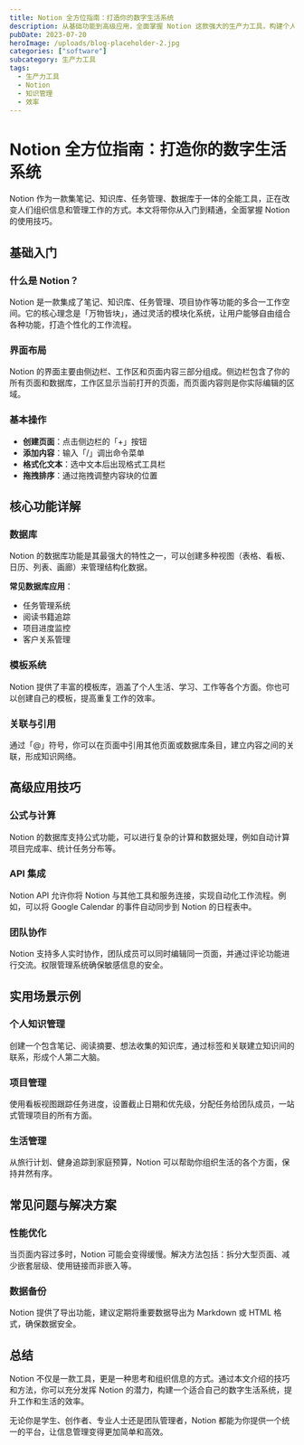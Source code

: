 ```yaml
---
title: Notion 全方位指南：打造你的数字生活系统
description: 从基础功能到高级应用，全面掌握 Notion 这款强大的生产力工具，构建个人知识管理系统。
pubDate: 2023-07-20
heroImage: /uploads/blog-placeholder-2.jpg
categories: ["software"]
subcategory: 生产力工具
tags:
  - 生产力工具
  - Notion
  - 知识管理
  - 效率
---
```


# Notion 全方位指南：打造你的数字生活系统

Notion 作为一款集笔记、知识库、任务管理、数据库于一体的全能工具，正在改变人们组织信息和管理工作的方式。本文将带你从入门到精通，全面掌握 Notion 的使用技巧。

## 基础入门

### 什么是 Notion？

Notion 是一款集成了笔记、知识库、任务管理、项目协作等功能的多合一工作空间。它的核心理念是「万物皆块」，通过灵活的模块化系统，让用户能够自由组合各种功能，打造个性化的工作流程。

### 界面布局

Notion 的界面主要由侧边栏、工作区和页面内容三部分组成。侧边栏包含了你的所有页面和数据库，工作区显示当前打开的页面，而页面内容则是你实际编辑的区域。

### 基本操作

- **创建页面**：点击侧边栏的「+」按钮
- **添加内容**：输入「/」调出命令菜单
- **格式化文本**：选中文本后出现格式工具栏
- **拖拽排序**：通过拖拽调整内容块的位置

## 核心功能详解

### 数据库

Notion 的数据库功能是其最强大的特性之一，可以创建多种视图（表格、看板、日历、列表、画廊）来管理结构化数据。

**常见数据库应用**：
- 任务管理系统
- 阅读书籍追踪
- 项目进度监控
- 客户关系管理

### 模板系统

Notion 提供了丰富的模板库，涵盖了个人生活、学习、工作等各个方面。你也可以创建自己的模板，提高重复工作的效率。

### 关联与引用

通过「@」符号，你可以在页面中引用其他页面或数据库条目，建立内容之间的关联，形成知识网络。

## 高级应用技巧

### 公式与计算

Notion 的数据库支持公式功能，可以进行复杂的计算和数据处理，例如自动计算项目完成率、统计任务分布等。

### API 集成

Notion API 允许你将 Notion 与其他工具和服务连接，实现自动化工作流程。例如，可以将 Google Calendar 的事件自动同步到 Notion 的日程表中。

### 团队协作

Notion 支持多人实时协作，团队成员可以同时编辑同一页面，并通过评论功能进行交流。权限管理系统确保敏感信息的安全。

## 实用场景示例

### 个人知识管理

创建一个包含笔记、阅读摘要、想法收集的知识库，通过标签和关联建立知识间的联系，形成个人第二大脑。

### 项目管理

使用看板视图跟踪任务进度，设置截止日期和优先级，分配任务给团队成员，一站式管理项目的所有方面。

### 生活管理

从旅行计划、健身追踪到家庭预算，Notion 可以帮助你组织生活的各个方面，保持井然有序。

## 常见问题与解决方案

### 性能优化

当页面内容过多时，Notion 可能会变得缓慢。解决方法包括：拆分大型页面、减少嵌套层级、使用链接而非嵌入等。

### 数据备份

Notion 提供了导出功能，建议定期将重要数据导出为 Markdown 或 HTML 格式，确保数据安全。

## 总结

Notion 不仅是一款工具，更是一种思考和组织信息的方式。通过本文介绍的技巧和方法，你可以充分发挥 Notion 的潜力，构建一个适合自己的数字生活系统，提升工作和生活的效率。

无论你是学生、创作者、专业人士还是团队管理者，Notion 都能为你提供一个统一的平台，让信息管理变得更加简单和高效。